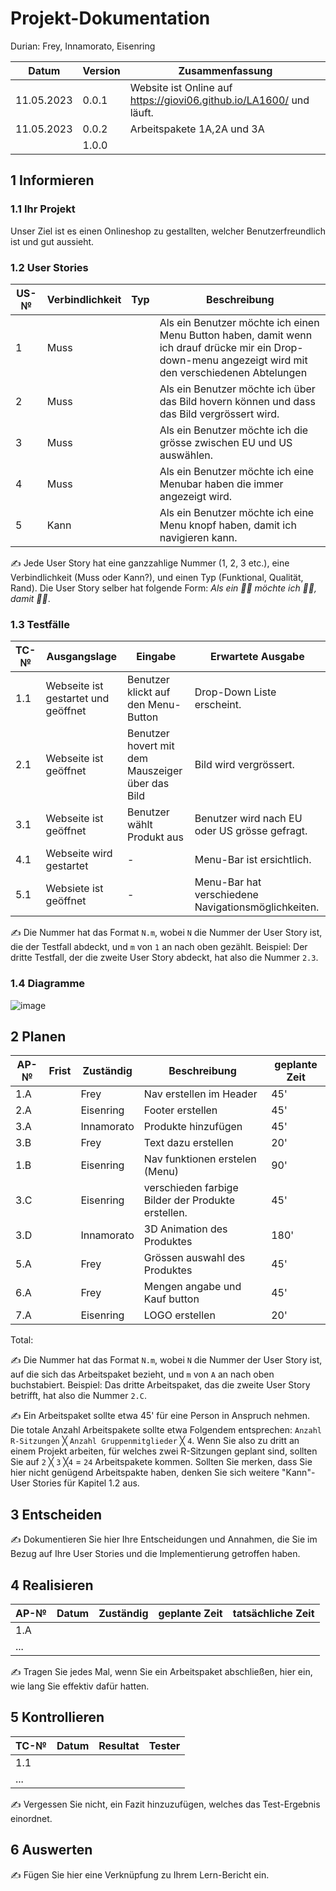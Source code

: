 # Projekt-Dokumentation

Durian: Frey, Innamorato, Eisenring

| Datum | Version | Zusammenfassung                                              |
| ----- | ------- | ------------------------------------------------------------ |
|  11.05.2023     | 0.0.1   | Website ist Online auf https://giovi06.github.io/LA1600/ und läuft. |
|   11.05.2023    | 0.0.2     |Arbeitspakete 1A,2A und 3A|
|       | 1.0.0   |                                                              |

## 1 Informieren

### 1.1 Ihr Projekt

Unser Ziel ist es einen Onlineshop zu gestallten, welcher Benutzerfreundlich ist und gut aussieht.

### 1.2 User Stories

| US-№ | Verbindlichkeit | Typ  | Beschreibung                       |
| ---- | --------------- | ---- | ---------------------------------- |
| 1    |Muss|      | Als ein Benutzer möchte ich einen Menu Button haben, damit wenn ich drauf drücke mir ein Drop-down-menu angezeigt wird mit den verschiedenen Abtelungen |
| 2  |Muss|      |Als ein Benutzer möchte ich über das Bild hovern können und dass das Bild vergrössert wird.|
| 3  |Muss|      |Als ein Benutzer möchte ich die grösse zwischen EU und US auswählen.|
| 4  |Muss|      |Als ein Benutzer möchte ich eine Menubar haben die immer angezeigt wird.|
| 5  |Kann|      |Als ein Benutzer möchte ich eine Menu knopf haben, damit ich navigieren kann.|




✍️ Jede User Story hat eine ganzzahlige Nummer (1, 2, 3 etc.), eine Verbindlichkeit (Muss oder Kann?), und einen Typ (Funktional, Qualität, Rand). Die User Story selber hat folgende Form: *Als ein 🤷‍♂️ möchte ich 🤷‍♂️, damit 🤷‍♂️*.

### 1.3 Testfälle

| TC-№ | Ausgangslage | Eingabe | Erwartete Ausgabe |
| ---- | ------------ | ------- | ----------------- |
| 1.1 |      Webseite ist gestartet und geöffnet        | Benutzer klickt auf den Menu-Button        |  Drop-Down Liste erscheint. |
| 2.1  |Webseite ist geöffnet|Benutzer hovert mit dem Mauszeiger über das Bild|Bild wird vergrössert.|
|3.1|Webseite ist geöffnet|Benutzer wählt Produkt aus|Benutzer wird nach EU oder US grösse gefragt.|
|4.1|Webseite wird gestartet|-|Menu-Bar ist ersichtlich.|
|5.1|Websiete ist geöffnet|-|Menu-Bar hat verschiedene Navigationsmöglichkeiten. |

✍️ Die Nummer hat das Format `N.m`, wobei `N` die Nummer der User Story ist, die der Testfall abdeckt, und `m` von `1` an nach oben gezählt. Beispiel: Der dritte Testfall, der die zweite User Story abdeckt, hat also die Nummer `2.3`.

### 1.4 Diagramme

![image](https://github.com/Giovi06/LA1600/assets/111045919/0b5319dd-a9cf-4e53-af78-13255502a8be)


## 2 Planen

| AP-№ | Frist | Zuständig | Beschreibung | geplante Zeit |
| ---- | ----- | --------- | ------------ | ------------- |
| 1.A  |       |Frey|Nav erstellen im Header|45'|
| 2.A  |       |Eisenring|Footer erstellen|45'|
| 3.A  |       |Innamorato|Produkte hinzufügen|45'|
| 3.B  |       |Frey|Text dazu erstellen|20'|
| 1.B  |       |Eisenring|Nav funktionen erstelen (Menu)|90'|
| 3.C  |       |Eisenring|verschieden farbige Bilder der Produkte erstellen.|45'|
| 3.D  |       |Innamorato|3D Animation des Produktes|180'|
| 5.A  |       |Frey|Grössen auswahl des Produktes|45'|
| 6.A  |       |Frey|Mengen angabe und Kauf button|45'|
| 7.A  |       |Eisenring|LOGO erstellen|20'|


Total: 

✍️ Die Nummer hat das Format `N.m`, wobei `N` die Nummer der User Story ist, auf die sich das Arbeitspaket bezieht, und `m` von `A` an nach oben buchstabiert. Beispiel: Das dritte Arbeitspaket, das die zweite User Story betrifft, hat also die Nummer `2.C`.

✍️ Ein Arbeitspaket sollte etwa 45' für eine Person in Anspruch nehmen. Die totale Anzahl Arbeitspakete sollte etwa Folgendem entsprechen: `Anzahl R-Sitzungen` ╳ `Anzahl Gruppenmitglieder` ╳ `4`. Wenn Sie also zu dritt an einem Projekt arbeiten, für welches zwei R-Sitzungen geplant sind, sollten Sie auf `2` ╳ `3` ╳`4` = `24` Arbeitspakete kommen. Sollten Sie merken, dass Sie hier nicht genügend Arbeitspakte haben, denken Sie sich weitere "Kann"-User Stories für Kapitel 1.2 aus.

## 3 Entscheiden

✍️ Dokumentieren Sie hier Ihre Entscheidungen und Annahmen, die Sie im Bezug auf Ihre User Stories und die Implementierung getroffen haben.

## 4 Realisieren

| AP-№ | Datum | Zuständig | geplante Zeit | tatsächliche Zeit |
| ---- | ----- | --------- | ------------- | ----------------- |
| 1.A  |       |           |               |                   |
| ...  |       |           |               |                   |

✍️ Tragen Sie jedes Mal, wenn Sie ein Arbeitspaket abschließen, hier ein, wie lang Sie effektiv dafür hatten.

## 5 Kontrollieren

| TC-№ | Datum | Resultat | Tester |
| ---- | ----- | -------- | ------ |
| 1.1  |       |          |        |
| ...  |       |          |        |

✍️ Vergessen Sie nicht, ein Fazit hinzuzufügen, welches das Test-Ergebnis einordnet.

## 6 Auswerten

✍️ Fügen Sie hier eine Verknüpfung zu Ihrem Lern-Bericht ein.
